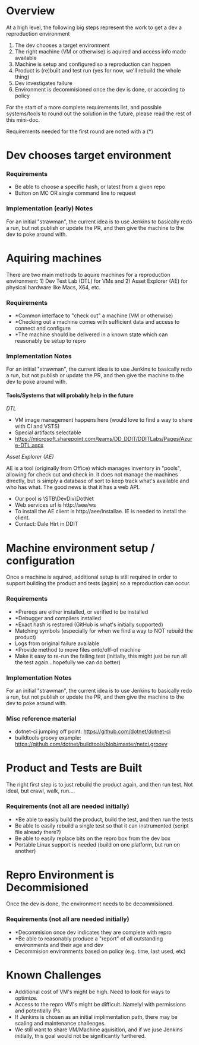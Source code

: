 
# Overview
At a high level, the following big steps represent the work to get a dev a reproduction environment
1. The dev chooses a target environment
1. The right machine (VM or otherwise) is aquired and access info made available
1. Machine is setup and configured so a reproduction can happen
1. Product is (re)built and test run  (yes for now, we'll rebuild the whole thing)
1. Dev investigates failure
1. Environment is decommisioned once the dev is done, or according to policy

For the start of a more complete requirements list, and possible systems/tools to round out the solution in the future, please read the rest of this mini-doc.

Requirements needed for the first round are noted with a (*)

# Dev chooses target environment

### Requirements
- Be able to choose a specific hash, or latest from a given repo
- Button on MC OR single command line to request 

### Implementation (early) Notes
For an initial "strawman", the current idea is to use Jenkins to basically redo a run, but not publish or update the PR, and then give the machine to the dev to poke around with.  

# Aquiring machines
There are two main methods to aquire machines for a reproduction environment: 1) Dev Test Lab (DTL) for VMs and 2) Asset Explorer (AE) for physical hardware like Macs, X64, etc.

### Requirements
- *Common interface to "check out" a machine (VM or otherwise)
- *Checking out a machine comes with sufficient data and access to connect and configure
- *The machine should be delivered in a known state which can reasonably be setup to repro

### Implementation Notes
For an initial "strawman", the current idea is to use Jenkins to basically redo a run, but not publish or update the PR, and then give the machine to the dev to poke around with.

#### Tools/Systems that will probably help in the future
*DTL*
- VM image management happens here (would love to find a way to share with CI and VSTS)
- Special artifacts selectable
- https://microsoft.sharepoint.com/teams/DD_DDIT/DDITLabs/Pages/Azure-DTL.aspx

*Asset Explorer (AE)*

AE is a tool (originally from Office) which manages inventory in "pools", allowing for check out and check in.  It does not manage the machines directly, but is simply a database of sort to keep track what's available and who has what.  The good news is that it has a web API.

- Our pool is \STB\DevDiv\DotNet
- Web services url is http://aee/ws
- To install the AE client is http://aee/installae.  IE is needed to install the client.
- Contact: Dale Hirt in DDIT

# Machine environment setup / configuration
Once a machine is aquired, additional setup is still required in order to support building the product and tests (again) so a reproduction can occur.

### Requirements
- *Prereqs are either installed, or verified to be installed
- *Debugger and compilers installed
- *Exact hash is restored (GitHub is what's initially supported)
- Matching symbols (especially for when we find a way to NOT rebuild the product)
- Logs from original failure available
- *Provide method to move files onto/off-of machine
- Make it easy to re-run the failing test  (initially, this might just be run all the test again...hopefully we can do better)

### Implementation Notes
For an initial "strawman", the current idea is to use Jenkins to basically redo a run, but not publish or update the PR, and then give the machine to the dev to poke around with.

### Misc reference material
- dotnet-ci jumping off point: https://github.com/dotnet/dotnet-ci
- buildtools groovy example: https://github.com/dotnet/buildtools/blob/master/netci.groovy 

# Product and Tests are Built
The right first step is to just rebuild the product again, and then run test.  Not ideal, but crawl, walk, run....

### Requirements (not all are needed initially)
- *Be able to easily build the product, build the test, and then run the tests
- Be able to easily rebuild a single test so that it can instrumented  (script file already there?)
- Be able to easily replace bits on the repro box from the dev box
- Portable Linux support is needed (build on one platform, but run on another)

# Repro Environment is Decommisioned
Once the dev is done, the environment needs to be decommisioned.

### Requirements (not all are needed initially)
- *Decommision once dev indicates they are complete with repro
- *Be able to reasonably produce a "report" of all outstanding environments and their age and dev
- Decommision environments based on policy (e.g. time, last used, etc)

# Known Challenges
- Additional cost of VM's might be high.  Need to look for ways to optimize.
- Access to the repro VM's might be difficult.  Namelyl with permissions and potentially IPs.
- If Jenkins is chosen as an initial implimentation path, there may be scaling and maintenance challenges.
- We still want to share VM/Machine aquisition, and if we juse Jenkins initially, this goal would not be significantly furthered.

